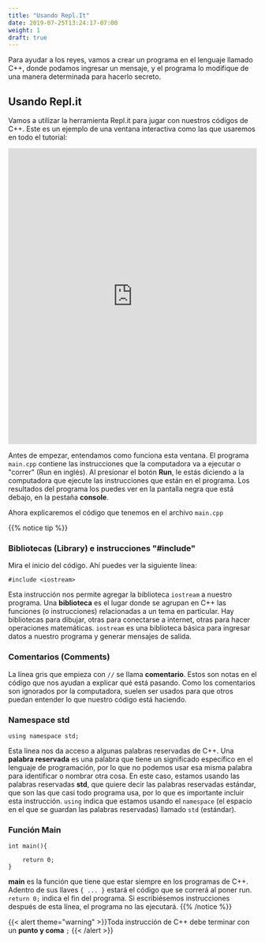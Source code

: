 ```yaml
---
title: "Usando Repl.It"
date: 2019-07-25T13:24:17-07:00
weight: 1
draft: true
---
```


Para ayudar a los reyes, vamos a crear un programa en el lenguaje llamado C++, donde podamos ingresar un mensaje, y el programa lo modifique de una manera determinada para hacerlo secreto.

## Usando Repl.it

Vamos a utilizar la herramienta Repl.it para jugar con nuestros códigos de C++. Este es un ejemplo de una ventana interactiva como las que usaremos en todo el tutorial:

<iframe height="600px" width="100%" src="https://replit.com/@nuevofoundation/activity-0?lite=true#main.cpp" scrolling="no" frameborder="no" allowtransparency="true" allowfullscreen="true" sandbox="allow-forms allow-pointer-lock allow-popups allow-same-origin allow-scripts allow-modals"></iframe>

Antes de empezar, entendamos como funciona esta ventana. El programa `main.cpp` contiene las instrucciones que la computadora va a ejecutar o "correr" (Run en inglés). Al presionar el botón **Run**, le estás diciendo a la computadora que ejecute las instrucciones que están en el programa. Los resultados del programa los puedes ver en la pantalla negra que está debajo, en la pestaña **console**.

Ahora explicaremos el código que tenemos en el archivo `main.cpp` 

{{% notice tip %}}

### Bibliotecas (Library) e instrucciones "#include"

Mira el inicio del código. Ahí puedes ver la siguiente línea:

```
#include <iostream>
```

Esta instrucción nos permite agregar la biblioteca `iostream` a nuestro programa. Una **biblioteca** es el lugar donde se agrupan en C++ las funciones (o instrucciones) relacionadas a un tema en particular. Hay bibliotecas para dibujar, otras para conectarse a internet, otras para hacer operaciones matemáticas. `iostream` es una biblioteca básica para ingresar datos a nuestro programa y generar mensajes de salida. 

### Comentarios (Comments)

La línea gris que empieza con `//` se llama **comentario**. Estos son notas en el código que nos ayudan a explicar qué está pasando. Como los comentarios son ignorados por la computadora, suelen ser usados para que otros puedan entender lo que nuestro código está haciendo.

### Namespace std
```
using namespace std;
```
Esta linea nos da acceso a algunas palabras reservadas de C++. Una **palabra reservada** es una palabra que tiene un significado específico en el lenguaje de programación, por lo que no podemos usar esa misma palabra para identificar o nombrar otra cosa.
En este caso, estamos usando las palabras reservadas **std**, que quiere decir las palabras reservadas estándar, que son las que casi todo programa usa, por lo que es importante incluir esta instrucción.
 `using` indica que estamos usando el `namespace` (el espacio en el que se guardan las palabras reservadas) llamado `std` (estándar). 

### Función Main
```
int main(){
    
    return 0;
}
```
**main** es la función que tiene que estar siempre en los programas de C++. Adentro de sus llaves `{ ... }` estará el código que se correrá al poner run.   
`return 0;` indica el fin del programa. Si escribiésemos instrucciones después de esta línea, el programa no las ejecutará.
{{% /notice %}}

{{< alert theme="warning" >}}Toda instrucción de C++ debe terminar con un **punto y coma** `;` {{< /alert >}}
